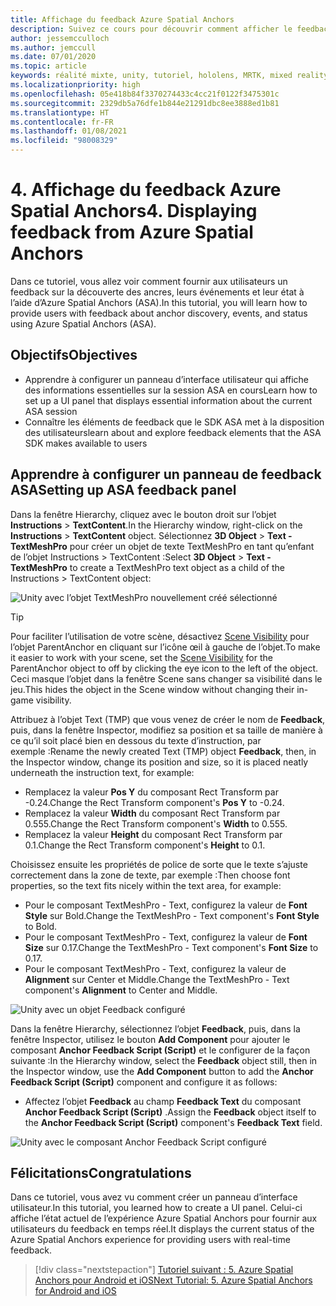 ```yaml
---
title: Affichage du feedback Azure Spatial Anchors
description: Suivez ce cours pour découvrir comment afficher le feedback Azure Spatial Anchors dans une application de réalité mixte.
author: jessemcculloch
ms.author: jemccull
ms.date: 07/01/2020
ms.topic: article
keywords: réalité mixte, unity, tutoriel, hololens, MRTK, mixed reality toolkit, UWP, ancres spatiales Azure, sessions, éléments de feedback
ms.localizationpriority: high
ms.openlocfilehash: 05e418b84f3370274433c4cc21f0122f3475301c
ms.sourcegitcommit: 2329db5a76dfe1b844e21291dbc8ee3888ed1b81
ms.translationtype: HT
ms.contentlocale: fr-FR
ms.lasthandoff: 01/08/2021
ms.locfileid: "98008329"
---
```

# <a name="4-displaying-feedback-from-azure-spatial-anchors"></a><span data-ttu-id="ce6af-104">4. Affichage du feedback Azure Spatial Anchors</span><span class="sxs-lookup"><span data-stu-id="ce6af-104">4. Displaying feedback from Azure Spatial Anchors</span></span>

<span data-ttu-id="ce6af-105">Dans ce tutoriel, vous allez voir comment fournir aux utilisateurs un feedback sur la découverte des ancres, leurs événements et leur état à l’aide d’Azure Spatial Anchors (ASA).</span><span class="sxs-lookup"><span data-stu-id="ce6af-105">In this tutorial, you will learn how to provide users with feedback about anchor discovery, events, and status using Azure Spatial Anchors (ASA).</span></span>

## <a name="objectives"></a><span data-ttu-id="ce6af-106">Objectifs</span><span class="sxs-lookup"><span data-stu-id="ce6af-106">Objectives</span></span>

* <span data-ttu-id="ce6af-107">Apprendre à configurer un panneau d’interface utilisateur qui affiche des informations essentielles sur la session ASA en cours</span><span class="sxs-lookup"><span data-stu-id="ce6af-107">Learn how to set up a UI panel that displays essential information about the current ASA session</span></span>
* <span data-ttu-id="ce6af-108">Connaître les éléments de feedback que le SDK ASA met à la disposition des utilisateurs</span><span class="sxs-lookup"><span data-stu-id="ce6af-108">learn about and explore feedback elements that the ASA SDK makes available to users</span></span>

## <a name="setting-up-asa-feedback-panel"></a><span data-ttu-id="ce6af-109">Apprendre à configurer un panneau de feedback ASA</span><span class="sxs-lookup"><span data-stu-id="ce6af-109">Setting up ASA feedback panel</span></span>

<span data-ttu-id="ce6af-110">Dans la fenêtre Hierarchy, cliquez avec le bouton droit sur l’objet **Instructions** > **TextContent**.</span><span class="sxs-lookup"><span data-stu-id="ce6af-110">In the Hierarchy window, right-click on the **Instructions** > **TextContent** object.</span></span> <span data-ttu-id="ce6af-111">Sélectionnez **3D Object** > **Text - TextMeshPro** pour créer un objet de texte TextMeshPro en tant qu’enfant de l’objet Instructions > TextContent :</span><span class="sxs-lookup"><span data-stu-id="ce6af-111">Select **3D Object** > **Text - TextMeshPro** to create a TextMeshPro text object as a child of the Instructions > TextContent object:</span></span>

![Unity avec l’objet TextMeshPro nouvellement créé sélectionné](images/mr-learning-asa/asa-04-section1-step1-1.png)

> [!TIP]
> <span data-ttu-id="ce6af-113">Pour faciliter l’utilisation de votre scène, désactivez <a href="https://docs.unity3d.com/Manual/SceneVisibility.html" target="_blank">Scene Visibility</a> pour l’objet ParentAnchor en cliquant sur l’icône œil à gauche de l’objet.</span><span class="sxs-lookup"><span data-stu-id="ce6af-113">To make it easier to work with your scene, set the  <a href="https://docs.unity3d.com/Manual/SceneVisibility.html" target="_blank">Scene Visibility</a> for the ParentAnchor object to off by clicking the eye icon to the left of the object.</span></span> <span data-ttu-id="ce6af-114">Ceci masque l’objet dans la fenêtre Scene sans changer sa visibilité dans le jeu.</span><span class="sxs-lookup"><span data-stu-id="ce6af-114">This hides the object in the Scene window without changing their in-game visibility.</span></span>

<span data-ttu-id="ce6af-115">Attribuez à l’objet Text (TMP) que vous venez de créer le nom de **Feedback**, puis, dans la fenêtre Inspector, modifiez sa position et sa taille de manière à ce qu’il soit placé bien en dessous du texte d’instruction, par exemple :</span><span class="sxs-lookup"><span data-stu-id="ce6af-115">Rename the newly created Text (TMP) object **Feedback**, then, in the Inspector window, change its position and size, so it is placed neatly underneath the instruction text, for example:</span></span>

* <span data-ttu-id="ce6af-116">Remplacez la valeur **Pos Y** du composant Rect Transform par -0.24.</span><span class="sxs-lookup"><span data-stu-id="ce6af-116">Change the Rect Transform component's **Pos Y** to -0.24.</span></span>
* <span data-ttu-id="ce6af-117">Remplacez la valeur **Width** du composant Rect Transform par 0.555.</span><span class="sxs-lookup"><span data-stu-id="ce6af-117">Change the Rect Transform component's **Width** to 0.555.</span></span>
* <span data-ttu-id="ce6af-118">Remplacez la valeur **Height** du composant Rect Transform par 0.1.</span><span class="sxs-lookup"><span data-stu-id="ce6af-118">Change the Rect Transform component's **Height** to 0.1.</span></span>

<span data-ttu-id="ce6af-119">Choisissez ensuite les propriétés de police de sorte que le texte s’ajuste correctement dans la zone de texte, par exemple :</span><span class="sxs-lookup"><span data-stu-id="ce6af-119">Then choose font properties, so the text fits nicely within the text area, for example:</span></span>

* <span data-ttu-id="ce6af-120">Pour le composant TextMeshPro - Text, configurez la valeur de **Font Style** sur Bold.</span><span class="sxs-lookup"><span data-stu-id="ce6af-120">Change the TextMeshPro - Text component's **Font Style** to Bold.</span></span>
* <span data-ttu-id="ce6af-121">Pour le composant TextMeshPro - Text, configurez la valeur de **Font Size** sur 0.17.</span><span class="sxs-lookup"><span data-stu-id="ce6af-121">Change the TextMeshPro - Text component's **Font Size** to 0.17.</span></span>
* <span data-ttu-id="ce6af-122">Pour le composant TextMeshPro - Text, configurez la valeur de **Alignment** sur Center et Middle.</span><span class="sxs-lookup"><span data-stu-id="ce6af-122">Change the TextMeshPro - Text component's **Alignment** to Center and Middle.</span></span>

![Unity avec un objet Feedback configuré](images/mr-learning-asa/asa-04-section1-step1-2.png)

<span data-ttu-id="ce6af-124">Dans la fenêtre Hierarchy, sélectionnez l’objet **Feedback**, puis, dans la fenêtre Inspector, utilisez le bouton **Add Component** pour ajouter le composant **Anchor Feedback Script (Script)** et le configurer de la façon suivante :</span><span class="sxs-lookup"><span data-stu-id="ce6af-124">In the Hierarchy window, select the **Feedback** object still, then in the Inspector window, use the **Add Component** button to add the **Anchor Feedback Script (Script)** component and configure it as follows:</span></span>

* <span data-ttu-id="ce6af-125">Affectez l’objet **Feedback** au champ **Feedback Text** du composant **Anchor Feedback Script (Script)** .</span><span class="sxs-lookup"><span data-stu-id="ce6af-125">Assign the **Feedback** object itself to the **Anchor Feedback Script (Script)** component's **Feedback Text** field.</span></span>

![Unity avec le composant Anchor Feedback Script configuré](images/mr-learning-asa/asa-04-section1-step1-3.png)

## <a name="congratulations"></a><span data-ttu-id="ce6af-127">Félicitations</span><span class="sxs-lookup"><span data-stu-id="ce6af-127">Congratulations</span></span>

<span data-ttu-id="ce6af-128">Dans ce tutoriel, vous avez vu comment créer un panneau d’interface utilisateur.</span><span class="sxs-lookup"><span data-stu-id="ce6af-128">In this tutorial, you learned how to create a UI panel.</span></span> <span data-ttu-id="ce6af-129">Celui-ci affiche l’état actuel de l’expérience Azure Spatial Anchors pour fournir aux utilisateurs du feedback en temps réel.</span><span class="sxs-lookup"><span data-stu-id="ce6af-129">It displays the current status of the Azure Spatial Anchors experience for providing users with real-time feedback.</span></span>

> [!div class="nextstepaction"]
> [<span data-ttu-id="ce6af-130">Tutoriel suivant : 5. Azure Spatial Anchors pour Android et iOS</span><span class="sxs-lookup"><span data-stu-id="ce6af-130">Next Tutorial: 5. Azure Spatial Anchors for Android and iOS</span></span>](mr-learning-asa-05.md)
